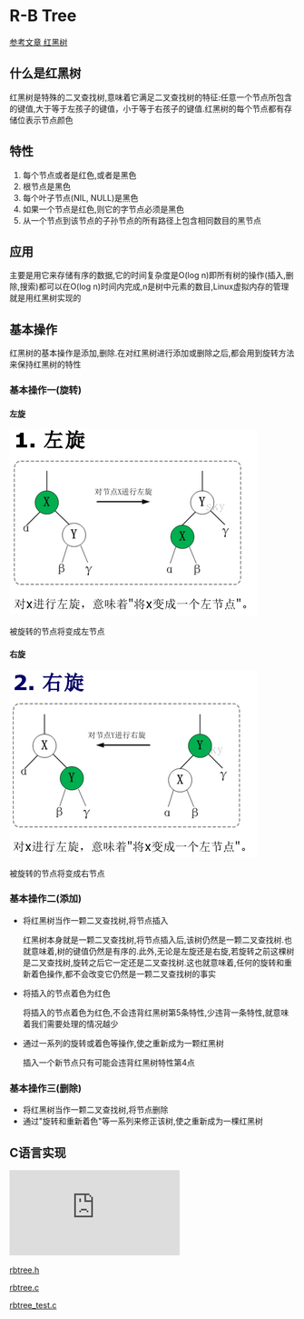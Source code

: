 # R-B Tree

[参考文章 红黑树](http://www.cnblogs.com/skywang12345/p/3245399.html)

## 什么是红黑树

红黑树是特殊的二叉查找树,意味着它满足二叉查找树的特征:任意一个节点所包含的键值,大于等于左孩子的键值，小于等于右孩子的键值.红黑树的每个节点都有存储位表示节点颜色

## 特性

1. 每个节点或者是红色,或者是黑色
2. 根节点是黑色
3. 每个叶子节点(NIL, NULL)是黑色
4. 如果一个节点是红色,则它的字节点必须是黑色
5. 从一个节点到该节点的子孙节点的所有路径上包含相同数目的黑节点

## 应用

主要是用它来存储有序的数据,它的时间复杂度是O(log n)即所有树的操作(插入,删除,搜索)都可以在O(log n)时间内完成,n是树中元素的数目,Linux虚拟内存的管理就是用红黑树实现的

## 基本操作

红黑树的基本操作是添加,删除.在对红黑树进行添加或删除之后,都会用到旋转方法来保持红黑树的特性

### 基本操作一(旋转)

#### 左旋

![left](./left_rotate.png)

被旋转的节点将变成左节点

#### 右旋

![right](./right_rotate.png)

被旋转的节点将变成右节点

### 基本操作二(添加)

- 将红黑树当作一颗二叉查找树,将节点插入

	红黑树本身就是一颗二叉查找树,将节点插入后,该树仍然是一颗二叉查找树.也就意味着,树的键值仍然是有序的.此外,无论是左旋还是右旋,若旋转之前这棵树是二叉查找树,旋转之后它一定还是二叉查找树.这也就意味着,任何的旋转和重新着色操作,都不会改变它仍然是一颗二叉查找树的事实

- 将插入的节点着色为红色

	将插入的节点着色为红色,不会违背红黑树第5条特性,少违背一条特性,就意味着我们需要处理的情况越少

- 通过一系列的旋转或着色等操作,使之重新成为一颗红黑树

	插入一个新节点只有可能会违背红黑树特性第4点

### 基本操作三(删除)

- 将红黑树当作一颗二叉查找树,将节点删除
- 通过"旋转和重新着色"等一系列来修正该树,使之重新成为一棵红黑树

## C语言实现

![参考文章C语言实现红黑树](http://www.cnblogs.com/skywang12345/p/3624177.html)

[rbtree.h](./rbtree.h)

[rbtree.c](./rbtree.c)

[rbtree_test.c](./rbtree_test.c)
